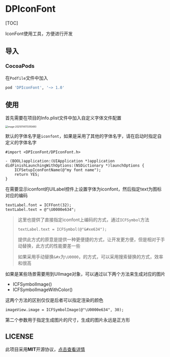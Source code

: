 # DPIconFont

[TOC]

IconFont使用工具，方便进行开发



## 导入

### CocoaPods

在`Podfile`文件中加入

```ruby
pod 'DPIconFont', '~> 1.0'
```



## 使用

首先需要在项目的Info.plist文件中加入自定义字体文件配置

<img src="http://markdownimages.dpdev.cn/images/image-20210114173310493.png" alt="image-20210114173310493" style="zoom:50%;" />

默认的字体名字是`iconfont`，如果是采用了其他的字体名字，请在启动时指定自定义的字体名字

```objc
#import <DPIconFont/DPIconFont.h>

- (BOOL)application:(UIApplication *)application didFinishLaunchingWithOptions:(NSDictionary *)launchOptions {
    ICFSetupIconFontName(@"my font name");
    return YES;
}
```

在需要显示iconfont的UILabel控件上设置字体为iconfont，然后指定text为图标对应的编码

```objc
textLabel.font = ICFFont(32);
textLabel.text = @"\U0000e634";
```

> 这里也提供了直接指定iconfont上编码的方式，通过`ICFSymbol`方法
>
> ```objc
> textLabel.text = ICFSymbol(@"&#xe634");
> ```
>
> 提供此方式的原意是提供一种更便捷的方式，让开发更方便，但是相对于手动替换，此方式的性能要差一些
>
> 如果采用手动替换`&#x`为`\U0000`，的方式，可以采用搜索替换的方式，效率和很高

如果是某些场景需要用到UIImage对象，可以通过以下两个方法来生成对应的图片

- ICFSymbolImage()
- ICFSymbolImageWithColor()

这两个方法的区别仅仅是后者可以指定渲染的颜色

```objc
imageView.image = ICFSymbolImage(@"\U0000e634", 30);
```

第二个参数用于指定生成图片的尺寸，生成的图片永远是正方形



## LICENSE

此项目采用**MIT**开源协议，[点击查看详情](LICENSE)

